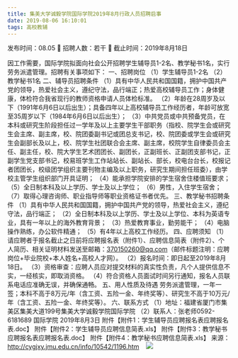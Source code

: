 ```yaml
---
title: 集美大学诚毅学院国际学院2019年8月行政人员招聘启事
date: 2019-08-06 16:10:01
tags: 高校教辅
---
```

发布时间：08.05   🌟   招聘人数：若干   🌈   截止时间：2019年8月18日
<!-- more -->
因工作需要，国际学院拟面向社会公开招聘学生辅导员1-2名、教学秘书1名，实行劳务派遣管理。招聘有关事项如下：
一、招聘岗位
（1）学生辅导员1-2名
（2）教学秘书1名
二、辅导员招聘条件
（1）具有中华人民共和国国籍，拥护中国共产党的领导，热爱社会主义，遵纪守法，品行端正；热爱高校辅导员工作；身体健康，体检符合我省现行的教师资格申请人员体检标准。
（2）年龄在28周岁及以下（1991年6月6日以后出生）；具备四年以上高校辅导员工作经历者，年龄可放宽至35周岁以下（1984年6月6日以后出生）；
（3）中共党员或中共预备党员，在本科或研究生阶段担任过一学年及以上主要学生干部职务（指校、院学生会或研究生会主席、副主席，校、院团委副书记或团总支书记，校、院团委或学生会或研究生会副部长及以上，校、院学生社团联合会主席、副主席，校院学生自律委员会主任、副主任，校、院大学生艺术团团长、副团长，正副班长、正副团支部书记，正副学生党支部书记，校易班学生工作站站长、副站长、部长，校电台台长，校报记者团团长，校级团学组织主要刊物主编及以上职务，研究生期间担任班委），由学校主管学生组织部门开具证明；
（4）能承担学院安排的学生宿舍住楼值班要求；
（5）全日制本科及以上学历、学士及以上学位；
（6）男性，入住学生宿舍；
（7）取得心理咨询师、职业指导师等职业资格证书者优先。
三、教学秘书招聘条件
（1）具有中华人民共和国国籍，拥护中国共产党的领导，热爱社会主义，遵纪守法，品行端正；
（2）全日制本科及以上学历、学士及以上学位、本科为英语专业，具有一年以上的海外教育背景；
（3）热爱教育事业，勤劳能干；
（4）电脑操作熟练，办公软件精通；
（5）有4年以上高校工作经历。
四、应聘须知
（1）请应聘者于报名截止之日前将应聘报名表（附件1）、应聘信息简表（附件2）、个人简历、相关证明材料发送至邮箱：370150260@qq.com（邮件标题注明：应聘岗位+毕业院校+本人姓名+高校人才网）。
（2）报名时间：即日起至2019年8月18日。
（3）资格审查：应聘人员应对提交材料的真实性负责，凡个人提供信息不实，一经核实，即取消资格。
（4）符合资格人员面试时间另行通知，报名人员联系电话应准确无误，并确保通畅。
五、用人性质及待遇
劳务派遣管理，一年一签；本科不高于8万元/年（含工资、五险一金、年终奖等）、研究生不高于10万元/年（含工资、五险一金、年终奖等）。
六、联系方式
（1）地址：福建省厦门市集美区集美大道199号集美大学诚毅学院国际学院
（2）联系人：张老师0592-6181689
国际学院
2019年8月3日
附件【附件1：学生辅导员应聘报名表应聘报名表.doc】
附件【附件2：学生辅导员应聘信息简表.xls】
附件【附件3：教学秘书应聘报名表应聘报名表.doc】
附件【附件4：教学秘书应聘信息简表.xls】
来源：
http://cygjxy.jmu.edu.cn/info/10542/1196.htm
 
 ![](https://cdn.weiweiblog.cn/20181015134814.png)